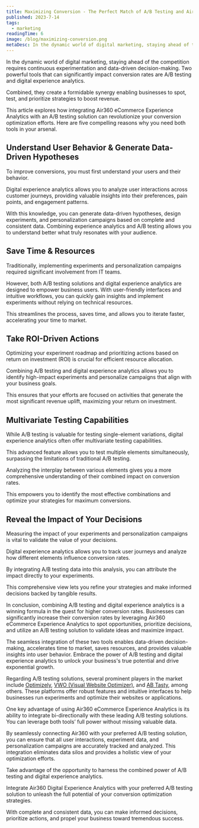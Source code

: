 ```yaml
---
title: Maximizing Conversion - The Perfect Match of A/B Testing and Air360
published: 2023-7-14
tags: 
  - marketing
readingTime: 6
image: /blog/maximizing-conversion.png
metaDesc: In the dynamic world of digital marketing, staying ahead of the competition requires continuous experimentation and data-driven decision-making. Two powerful tools that can significantly impact conversion rates are A/B testing and digital experience analytics. 
---
```


In the dynamic world of digital marketing, staying ahead of the competition requires continuous experimentation and data-driven decision-making. Two powerful tools that can significantly impact conversion rates are A/B testing and digital experience analytics. 

Combined, they create a formidable synergy enabling businesses to spot, test, and prioritize strategies to boost revenue. 

This article explores how integrating Air360 eCommerce Experience Analytics with an A/B testing solution can revolutionize your conversion optimization efforts. Here are five compelling reasons why you need both tools in your arsenal.

##  Understand User Behavior & Generate Data-Driven Hypotheses
To improve conversions, you must first understand your users and their behavior. 

Digital experience analytics allows you to analyze user interactions across customer journeys, providing valuable insights into their preferences, pain points, and engagement patterns. 

With this knowledge, you can generate data-driven hypotheses, design experiments, and personalization campaigns based on complete and consistent data. Combining experience analytics and A/B testing allows you to understand better what truly resonates with your audience.

## Save Time & Resources
Traditionally, implementing experiments and personalization campaigns required significant involvement from IT teams.

However, both A/B testing solutions and digital experience analytics are designed to empower business users. With user-friendly interfaces and intuitive workflows, you can quickly gain insights and implement experiments without relying on technical resources. 

This streamlines the process, saves time, and allows you to iterate faster, accelerating your time to market.

## Take ROI-Driven Actions
Optimizing your experiment roadmap and prioritizing actions based on return on investment (ROI) is crucial for efficient resource allocation. 

Combining A/B testing and digital experience analytics allows you to identify high-impact experiments and personalize campaigns that align with your business goals. 

This ensures that your efforts are focused on activities that generate the most significant revenue uplift, maximizing your return on investment.

## Multivariate Testing Capabilities
While A/B testing is valuable for testing single-element variations, digital experience analytics often offer multivariate testing capabilities. 

This advanced feature allows you to test multiple elements simultaneously, surpassing the limitations of traditional A/B testing. 

Analyzing the interplay between various elements gives you a more comprehensive understanding of their combined impact on conversion rates. 

This empowers you to identify the most effective combinations and optimize your strategies for maximum conversions.

## Reveal the Impact of Your Decisions
Measuring the impact of your experiments and personalization campaigns is vital to validate the value of your decisions. 

Digital experience analytics allows you to track user journeys and analyze how different elements influence conversion rates. 

By integrating A/B testing data into this analysis, you can attribute the impact directly to your experiments. 

This comprehensive view lets you refine your strategies and make informed decisions backed by tangible results.

In conclusion, combining A/B testing and digital experience analytics is a winning formula in the quest for higher conversion rates. Businesses can significantly increase their conversion rates by leveraging Air360 eCommerce Experience Analytics to spot opportunities, prioritize decisions, and utilize an A/B testing solution to validate ideas and maximize impact. 

The seamless integration of these two tools enables data-driven decision-making, accelerates time to market, saves resources, and provides valuable insights into user behavior. Embrace the power of A/B testing and digital experience analytics to unlock your business's true potential and drive exponential growth.

Regarding A/B testing solutions, several prominent players in the market include [Optimizely](https://www.optimizely.com/), [VWO (Visual Website Optimizer)](https://vwo.com/es/), and [AB Tasty](https://www.abtasty.com/), among others. These platforms offer robust features and intuitive interfaces to help businesses run experiments and optimize their websites or applications.

One key advantage of using Air360 eCommerce Experience Analytics is its ability to integrate bi-directionally with these leading A/B testing solutions. You can leverage both tools’ full power without missing valuable data. 

By seamlessly connecting Air360 with your preferred A/B testing solution, you can ensure that all user interactions, experiment data, and personalization campaigns are accurately tracked and analyzed. This integration eliminates data silos and provides a holistic view of your optimization efforts.

Take advantage of the opportunity to harness the combined power of A/B testing and digital experience analytics. 

Integrate Air360 Digital Experience Analytics with your preferred A/B testing solution to unleash the full potential of your conversion optimization strategies. 

With complete and consistent data, you can make informed decisions, prioritize actions, and propel your business toward tremendous success.

